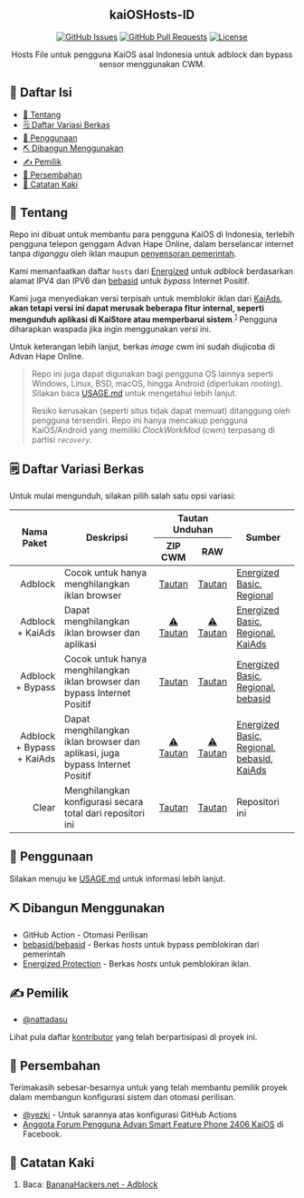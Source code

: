 <!-- markdownlint-disable MD033 MD041 MD047 MD040 -->
<h2 align="center">kaiOSHosts-ID</h2>

<div align="center">

[![GitHub Issues](https://img.shields.io/github/issues/nattadasu/kaiOSHosts-ID.svg)](https://github.com/nattadasu/kaiOSHosts-ID/issues)
[![GitHub Pull Requests](https://img.shields.io/github/issues-pr/nattadasu/kaiOSHosts-ID.svg)](https://github.com/nattadasu/kaiOSHosts-ID/pulls)
[![License](https://img.shields.io/badge/license-MIT-blue.svg)](/LICENSE)

</div>

<p align="center">
    Hosts File untuk pengguna KaiOS asal Indonesia untuk adblock dan bypass sensor menggunakan CWM.
    <br>
</p>

## 📝 Daftar Isi

- [🧐 Tentang](#about)
- [🗒 Daftar Variasi Berkas](#lists)
- [🎈 Penggunaan](#usage)
- [⛏️ Dibangun Menggunakan](#built_using)
- [✍️ Pemilik](#authors)
- [🎉 Persembahan](#acknowledgement)
- [👣 Catatan Kaki](#footnotes)

## 🧐 Tentang <a id= "about"></a>

Repo ini dibuat untuk membantu para pengguna KaiOS di Indonesia, terlebih pengguna telepon genggam
Advan Hape Online, dalam berselancar internet tanpa *diganggu* oleh iklan maupun
[penyensoran pemerintah](https://www.jetorbit.com/blog/apa-itu-internet-positif-apakah-diperlukan/).

Kami memanfaatkan daftar `hosts` dari [Energized][energized] untuk *adblock* berdasarkan alamat IPV4
dan IPV6 dan [bebasid][bebasid] untuk *bypass* Internet Positif.

Kami juga menyediakan versi terpisah untuk memblokir iklan dari [KaiAds][kaiads], **akan tetapi
versi ini dapat merusak beberapa fitur internal, seperti mengunduh aplikasi di KaiStore atau
memperbarui sistem**.<sup><a href="#fn1">1</a></sup> Pengguna diharapkan waspada jika ingin
menggunakan versi ini.

Untuk keterangan lebih lanjut, berkas *image* cwm ini sudah diujicoba di Advan Hape Online.

> Repo ini juga dapat digunakan bagi pengguna OS lainnya seperti Windows, Linux, BSD, macOS, hingga
> Android (diperlukan *rooting*). Silakan baca [USAGE.md](USAGE.md) untuk mengetahui lebih lanjut.
>
> Resiko kerusakan (seperti situs tidak dapat memuat) ditanggung oleh pengguna tersendiri. Repo ini
> hanya mencakup pengguna KaiOS/Android yang memiliki *ClockWorkMod* (cwm) terpasang di partisi
> *`recovery`*.

## 🗒 Daftar Variasi Berkas <a id = "lists"></a>

Untuk mulai mengunduh, silakan pilih salah satu opsi variasi:

<table>
<thead>
  <tr>
    <th style="font-weight:bold;text-align:center;vertical-align:center;" rowspan="2">Nama Paket</th>
    <th style="font-weight:bold;text-align:center;vertical-align:center;" rowspan="2">Deskripsi</th>
    <th style="font-weight:bold;text-align:center;vertical-align:center;" colspan="2">Tautan Unduhan</th>
    <th style="font-weight:bold;text-align:center;vertical-align:center;" rowspan="2">Sumber</th>
  </tr>
  <tr>
    <th style="text-align:center;vertical-align:center;">ZIP CWM</th>
    <th style="text-align:center;vertical-align:center;">RAW</th>
  </tr>
</thead>
<tbody>
  <tr>
    <td style="text-align:right;vertical-align:center;">Adblock</td>
    <td>Cocok untuk hanya menghilangkan iklan browser</td>
    <td style="text-align:center;"><a href="https://github.com/nattadasu/kaiOSHosts-ID/releases/latest/download/adblock.zip">Tautan</a></td>
    <td style="text-align:center;"><a href="https://raw.githubusercontent.com/nattadasu/kaiOSHosts-ID/master/release/raw/adblock/hosts">Tautan</a></td>
    <td>
      <a href="https://github.com/EnergizedProtection/block">Energized Basic</a>,
      <a href="https://github.com/EnergizedProtection/block">Regional</a>
    </td>
  </tr>
  <tr>
    <td style="text-align:right;vertical-align:center;">Adblock + KaiAds</td>
    <td>Dapat menghilangkan iklan browser dan aplikasi</td>
    <td style="text-align:center;"><a href="https://github.com/nattadasu/kaiOSHosts-ID/releases/latest/download/adblock-kaios.zip">⚠ Tautan</a></td>
    <td style="text-align:center;"><a href="https://raw.githubusercontent.com/nattadasu/kaiOSHosts-ID/master/release/raw/adblock-kaios/hosts">⚠ Tautan</a></td>
    <td>
      <a href="https://github.com/EnergizedProtection/block">Energized Basic</a>,
      <a href="https://github.com/EnergizedProtection/block">Regional</a>,
      <a href="https://ivan-hc.github.io/bananahackers/ADBlock.html">KaiAds</a>
    </td>
  </tr>
  <tr>
    <td style="text-align:right;vertical-align:center;">Adblock + Bypass</td>
    <td>Cocok untuk hanya menghilangkan iklan browser dan bypass Internet Positif</td>
    <td style="text-align:center;"><a href="https://github.com/nattadasu/kaiOSHosts-ID/releases/latest/download/adblock-bypass.zip">Tautan</a></td>
    <td style="text-align:center;"><a href="https://raw.githubusercontent.com/nattadasu/kaiOSHosts-ID/master/release/raw/adblock-bypass/hosts">Tautan</a></td>
    <td>
      <a href="https://github.com/EnergizedProtection/block">Energized Basic</a>,
      <a href="https://github.com/EnergizedProtection/block">Regional</a>,
      <a href="https://github.com/bebasid/bebasid">bebasid</a>
    </td>
  </tr>
  <tr>
    <td style="text-align:right;vertical-align:center;">Adblock + Bypass + KaiAds</td>
    <td>Dapat menghilangkan iklan browser dan aplikasi, juga bypass Internet Positif</td>
    <td style="text-align:center;"><a href="https://github.com/nattadasu/kaiOSHosts-ID/releases/latest/download/adblock-bypass-kaios.zip">⚠ Tautan</a></td>
    <td style="text-align:center;"><a href="https://raw.githubusercontent.com/nattadasu/kaiOSHosts-ID/master/release/raw/adblock-bypass-kaios/hosts">⚠ Tautan</a></td>
    <td>
      <a href="https://github.com/EnergizedProtection/block">Energized Basic</a>,
      <a href="https://github.com/EnergizedProtection/block">Regional</a>,
      <a href="https://github.com/bebasid/bebasid">bebasid</a>,
      <a href="https://ivan-hc.github.io/bananahackers/ADBlock.html">KaiAds</a>
    </td>
  </tr>
  <tr>
    <td style="text-align:right;vertical-align:center;">Clear</td>
    <td>Menghilangkan konfigurasi secara total dari repositori ini</td>
    <td style="text-align:center;"><a href="https://github.com/nattadasu/kaiOSHosts-ID/releases/latest/download/clear.zip">Tautan</a></td>
    <td style="text-align:center;"><a href="https://raw.githubusercontent.com/nattadasu/kaiOSHosts-ID/master/release/raw/clear/hosts">Tautan</a></td>
    <td>Repositori ini</td>
  </tr>
</tbody>
</table>

## 🎈 Penggunaan <a id="usage"></a>

Silakan menuju ke [USAGE.md](USAGE.md) untuk informasi lebih lanjut.

## ⛏️ Dibangun Menggunakan <a id= "built_using"></a>

- GitHub Action - Otomasi Perilisan
- [bebasid/bebasid][bebasid] - Berkas *hosts* untuk bypass pemblokiran dari pemerintah
- [Energized Protection][energized] - Berkas *hosts* untuk pemblokiran iklan.

## ✍️ Pemilik <a id= "authors"></a>

- [@nattadasu](https://github.com/nattadasu)

Lihat pula daftar [kontributor](https://github.com/nattadasu/kaiOSHosts-ID/contributors) yang telah
berpartisipasi di proyek ini.

## 🎉 Persembahan <a id= "acknowledgement"></a>

Terimakasih sebesar-besarnya untuk yang telah membantu pemilik proyek dalam membangun konfigurasi
sistem dan otomasi perilisan.

- [@yezki](https://github.com/yezki) - Untuk sarannya atas konfigurasi GitHub Actions
  <!-- yang bikin pusing super -->
- [Anggota Forum Pengguna Advan Smart Feature Phone 2406 KaiOS][forum] di Facebook.

## 👣 Catatan Kaki <a id="footnotes"></a>

1. <a id= "fn1"></a> Baca: [BananaHackers.net - Adblock][kaiads]

<!--Links-->
[energized]: https://github.com/EnergizedProtection/block
[kaiads]: https://ivan-hc.github.io/bananahackers/ADBlock.html
[bebasid]: https://github.com/bebasid/bebasid
[forum]: https://www.facebook.com/groups/799381347207480